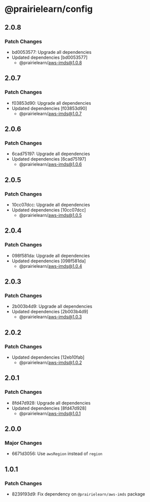 # @prairielearn/config

## 2.0.8

### Patch Changes

- bd0053577: Upgrade all dependencies
- Updated dependencies [bd0053577]
  - @prairielearn/aws-imds@1.0.8

## 2.0.7

### Patch Changes

- f03853d90: Upgrade all dependencies
- Updated dependencies [f03853d90]
  - @prairielearn/aws-imds@1.0.7

## 2.0.6

### Patch Changes

- 6cad75197: Upgrade all dependencies
- Updated dependencies [6cad75197]
  - @prairielearn/aws-imds@1.0.6

## 2.0.5

### Patch Changes

- 10cc07dcc: Upgrade all dependencies
- Updated dependencies [10cc07dcc]
  - @prairielearn/aws-imds@1.0.5

## 2.0.4

### Patch Changes

- 098f581da: Upgrade all dependencies
- Updated dependencies [098f581da]
  - @prairielearn/aws-imds@1.0.4

## 2.0.3

### Patch Changes

- 2b003b4d9: Upgrade all dependencies
- Updated dependencies [2b003b4d9]
  - @prairielearn/aws-imds@1.0.3

## 2.0.2

### Patch Changes

- Updated dependencies [12eb10fab]
  - @prairielearn/aws-imds@1.0.2

## 2.0.1

### Patch Changes

- 8fd47d928: Upgrade all dependencies
- Updated dependencies [8fd47d928]
  - @prairielearn/aws-imds@1.0.1

## 2.0.0

### Major Changes

- 6671d3056: Use `awsRegion` instead of `region`

## 1.0.1

### Patch Changes

- 8239193d9: Fix dependency on `@prairielearn/aws-imds` package
